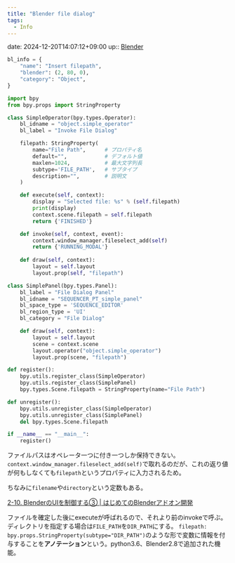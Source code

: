 ```yaml
---
title: "Blender file dialog"
tags:
  - Info
---
```


date: 2024-12-20T14:07:12+09:00
up:: [Blender](../Bar/App/Blender.md)

```python
bl_info = {
    "name": "Insert filepath",
    "blender": (2, 80, 0),
    "category": "Object",
}

import bpy
from bpy.props import StringProperty

class SimpleOperator(bpy.types.Operator):
    bl_idname = "object.simple_operator"
    bl_label = "Invoke File Dialog"

    filepath: StringProperty(
        name="File Path",      # プロパティ名
        default="",            # デフォルト値
        maxlen=1024,           # 最大文字列長
        subtype='FILE_PATH',   # サブタイプ
        description="",        # 説明文
    )

    def execute(self, context):
        display = "Selected file: %s" % (self.filepath)
        print(display)
        context.scene.filepath = self.filepath
        return {'FINISHED'}

    def invoke(self, context, event):
        context.window_manager.fileselect_add(self)
        return {'RUNNING_MODAL'}
    
    def draw(self, context):
        layout = self.layout
        layout.prop(self, "filepath")

class SimplePanel(bpy.types.Panel):
    bl_label = "File Dialog Panel"
    bl_idname = "SEQUENCER_PT_simple_panel"
    bl_space_type = 'SEQUENCE_EDITOR'
    bl_region_type = 'UI'
    bl_category = "File Dialog"

    def draw(self, context):
        layout = self.layout
        scene = context.scene
        layout.operator("object.simple_operator")
        layout.prop(scene, "filepath")

def register():
    bpy.utils.register_class(SimpleOperator)
    bpy.utils.register_class(SimplePanel)
    bpy.types.Scene.filepath = StringProperty(name="File Path")

def unregister():
    bpy.utils.unregister_class(SimpleOperator)
    bpy.utils.unregister_class(SimplePanel)
    del bpy.types.Scene.filepath

if __name__ == "__main__":
    register()

```

ファイルパスはオペレータ一つに付き一つしか保持できない。
`context.window_manager.fileselect_add(self)`で取れるのだが、これの返り値が何もしなくても`filepath`というプロパティに入力されるため。

ちなみに`filename`や`directory`という定数もある。

[2-10. BlenderのUIを制御する③ | はじめてのBlenderアドオン開発](https://colorful-pico.net/introduction-to-addon-development-in-blender/2.7/html/chapter_02/10_Control_Blender_UI_3.html)

ファイルを確定した後にexecuteが呼ばれるので、それより前のinvokeで呼ぶ。
ディレクトリを指定する場合は`FILE_PATH`を`DIR_PATH`にする。
`filepath: bpy.props.StringProperty(subtype="DIR_PATH")`のような形で変数に情報を付与することを**アノテーション**という。python3.6、Blender2.8で追加された機能。




